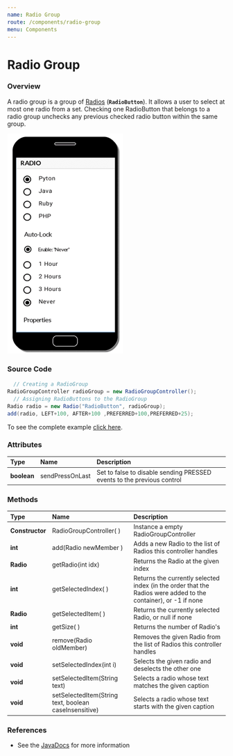 ```yaml
---
name: Radio Group
route: /components/radio-group
menu: Components
---
```


# Radio Group

### Overview

A radio group is a group of [Radios](https://totalcross.gitbook.io/playbook/ui-ux-api/radio) \(**`RadioButton`**\). It allows a user to select at most one radio from a set. Checking one RadioButton that belongs to a radio group unchecks any previous checked radio button within the same group.

![radio-sample](../.gitbook/assets/radio-sample.gif)

### Source Code

<!-- {% code title="RadioGroupControllerSample.java" %} -->

```java
  // Creating a RadioGroup
RadioGroupController radioGroup = new RadioGroupController();
  // Assigning RadioButtons to the RadioGroup
Radio radio = new Radio("RadioButton", radioGroup);
add(radio, LEFT+100, AFTER+100 ,PREFERRED+100,PREFERRED+25);
```

<!-- {% endcode %} -->

<!-- {% hint style="info" %} -->

To see the complete example [click here](https://github.com/TotalCross/RadioSample/blob/master/src/main/java/radioButton/RadioButton.java).

<!-- {% endhint %} -->

### Attributes

| Type        | Name            | Description                                                            |
| :---------- | :-------------- | :--------------------------------------------------------------------- |
| **boolean** | sendPressOnLast | Set to false to disable sending PRESSED events to the previous control |

### Methods

| Type            | Name                                                    | Description                                                                                                      |
| :-------------- | :------------------------------------------------------ | :--------------------------------------------------------------------------------------------------------------- |
| **Constructor** | RadioGroupController\( \)                               | Instance a empty RadioGroupController                                                                            |
| **int**         | add\(Radio newMember \)                                 | Adds a new Radio to the list of Radios this controller handles                                                   |
| **Radio**       | getRadio\(int idx\)                                     | Returns the Radio at the given index                                                                             |
| **int**         | getSelectedIndex\( \)                                   | Returns the currently selected index \(in the order that the Radios were added to the container\), or -1 if none |
| **Radio**       | getSelectedItem\( \)                                    | Returns the currently selected Radio, or null if none                                                            |
| **int**         | getSize\( \)                                            | Returns the number of Radio's                                                                                    |
| **void**        | remove\(Radio oldMember\)                               | Removes the given Radio from the list of Radios this controller handles                                          |
| **void**        | setSelectedIndex\(int i\)                               | Selects the given radio and deselects the other one                                                              |
| **void**        | setSelectedItem\(String text\)                          | Selects a radio whose text matches the given caption                                                             |
| **void**        | setSelectedItem\(String text, boolean caseInsensitive\) | Selects a radio whose text starts with the given caption                                                         |

### **References**

- See the [JavaDocs](https://rs.totalcross.com/doc/totalcross/ui/RadioGroupController.html) for more information
